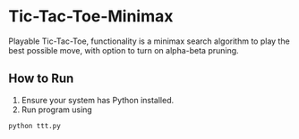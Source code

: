 # Tic-Tac-Toe-Minimax
Playable Tic-Tac-Toe, functionality is a minimax search algorithm to play the best possible move, with option to turn on alpha-beta pruning.

## How to Run
1. Ensure your system has Python installed.
2. Run program using
```
python ttt.py
```

## 

